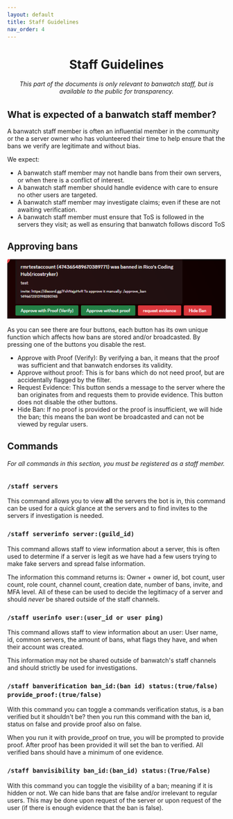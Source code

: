 ```yaml
---
layout: default
title: Staff Guidelines
nav_order: 4
---
```


<h1 style="text-align: center">Staff Guidelines</h1>
<h6 style="text-align: center">This part of the documents is only relevant to banwatch staff, but is available to the public for transparency.</h6>

## What is expected of a banwatch staff member?

A banwatch staff member is often an influential member in the community or the a server owner who has volunteered their
time to help ensure that the bans we verify are legitimate and without bias.

We expect:

* A banwatch staff member may not handle bans from their own servers, or when there is a conflict of interest.
* A banwatch staff member should handle evidence with care to ensure no other users are targeted.
* A banwatch staff member may investigate claims; even if these are not awaiting verification.
* A banwatch staff member must ensure that ToS is followed in the servers they visit; as well as ensuring that banwatch
  follows discord ToS

## Approving bans

![staff_approval.png](images/staff_approval.png)

As you can see there are four buttons, each button has its own unique function which affects how bans are stored and/or broadcasted. By pressing one of the buttons you disable the rest.
* Approve with Proof (Verify): By verifying a ban, it means that the proof was sufficient and that banwatch endorses its validity.
* Approve without proof: This is for bans which do not need proof, but are accidentally flagged by the filter.
* Request Evidence: This button sends a message to the server where the ban originates from and requests them to provide evidence. This button does not disable the other buttons.
* Hide Ban: If no proof is provided or the proof is insufficient, we will hide the ban; this means the ban wont be broadcasted and can not be viewed by regular users.

## Commands
<h6>For all commands in this section, you must be registered as a staff member.</h6>

### `/staff servers`
This command allows you to view **all** the servers the bot is in, this command can be used for a quick glance at the servers and to find invites to the servers if investigation is needed.

### `/staff serverinfo server:(guild_id)`
This command allows staff to view information about a server, this is often used to determine if a server is legit as we have had a few users trying to make fake servers and spread false information. 

The information this command returns is: Owner + owner id, bot count, user count, role count, channel count, creation date, number of bans, invite, and MFA level. All of these can be used to decide the legitimacy of a server and should _never_ be shared outside of the staff channels.

### `/staff userinfo user:(user_id or user ping)`
This command allows staff to view information about an user: User name, id, common servers, the amount of bans, what flags they have, and when their account was created.

This information may not be shared outside of banwatch's staff channels and should strictly be used for investigations.

### `/staff banverification ban_id:(ban id) status:(true/false) provide_proof:(true/false)`
With this command you can toggle a commands verification status, is a ban verified but it shouldn't be? then you run this command with the ban id, status on false and provide proof also on false.

When you run it with provide_proof on true, you will be prompted to provide proof. After proof has been provided it will set the ban to verified. All verified bans should have a minimum of one evidence.

### `/staff banvisibility ban_id:(ban_id) status:(True/False)`
With this command you can toggle the visibility of a ban; meaning if it is hidden or not. We can hide bans that are false and/or irrelevant to regular users. This may be done upon request of the server or upon request of the user (if there is enough evidence that the ban is false).